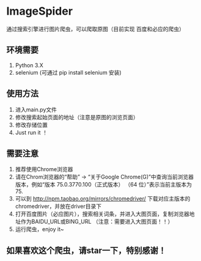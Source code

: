 # ImageSpider
通过搜索引擎进行图片爬虫，可以爬取原图（目前实现 百度和必应的爬虫）

## 环境需要
1. Python 3.X
2. selenium (可通过 pip install selenium 安装)

## 使用方法
1. 进入main.py文件
2. 修改搜索起始页面的地址（注意是原图的浏览页面）
3. 修改存储位置
4. Just run it ！

## 需要注意
1. 推荐使用Chrome浏览器
2. 请在Chrom浏览器的“帮助” -> “关于Google Chrome(G)”中查询当前浏览器版本，例如“版本 75.0.3770.100（正式版本） （64 位）”表示当前主版本为75.
3. 可以到 http://npm.taobao.org/mirrors/chromedriver/ 下载对应主版本的chromedriver，并放在driver目录下
4. 打开百度图片（必应图片），搜索相关词条，并进入大图页面，复制浏览器地址作为BAIDU_URL或BING_URL （注意：需要进入大图页面！！）
5. 运行爬虫，enjoy it~

## 如果喜欢这个爬虫，请star一下，特别感谢！

